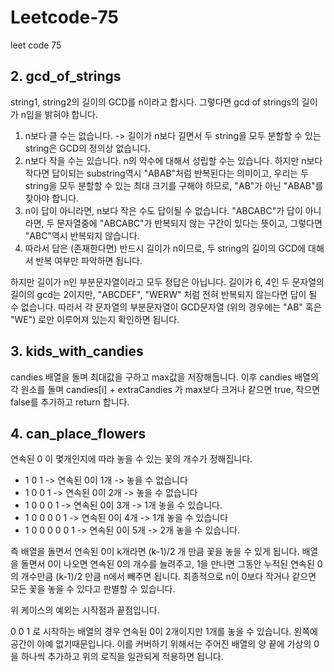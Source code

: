 # Leetcode-75
leet code 75

## 2. gcd_of_strings

string1, string2의 길이의 GCD를 n이라고 합시다.
그렇다면 gcd of strings의 길이가 n임을 밝혀야 합니다.
1. n보다 클 수는 없습니다. -> 길이가 n보다 길면서 두 string을 모두 분할할 수 있는 string은 GCD의 정의상 없습니다.
2. n보다 작을 수는 있습니다. n의 약수에 대해서 성립할 수는 있습니다. 하지만 n보다 작다면 답이되는 substring역시 "ABAB"처럼 반복된다는 의미이고, 우리는 두 string을 모두 분할할 수 있는 최대 크기를 구해야 하므로, "AB"가 아닌 "ABAB"를 찾아야 합니다.
3. n이 답이 아니라면, n보다 작은 수도 답이될 수 없습니다. "ABCABC"가 답이 아니라면, 두 문자열중에 "ABCABC"가 반복되지 않는 구간이 있다는 뜻이고, 그렇다면 "ABC"역시 반복되지 않습니다.
4. 따라서 답은 (존재한다면) 반드시 길이가 n이므로, 두 string의 길이의 GCD에 대해서 반복 여부만 파악하면 됩니다.


하지만 길이가 n인 부분문자열이라고 모두 정답은 아닙니다. 길이가 6,  4인 두 문자열의 길이의 gcd는 2이지만, "ABCDEF", "WERW" 처럼 전혀 반복되지 않는다면 답이 될 수 없습니다. 따라서 각 문자열의 부분문자열이 GCD문자열 (위의 경우에는 "AB" 혹은 "WE") 로만 이루어져 있는지 확인하면 됩니다.


## 3. kids_with_candies

candies 배열을 돌며 최대값을 구하고 max값을 저장해둡니다.
이후 candies 배열의 각 원소를 돌며
candies[i] + extraCandies 가 max보다 크거나 같으면 true, 작으면 false를 추가하고 return 합니다.

## 4. can_place_flowers

연속된 0 이 몇개인지에 따라 놓을 수 있는 꽃의 개수가 정해집니다.
* 1 0 1 -> 연속된 0이 1개 -> 놓을 수 없습니다
* 1 0 0 1 -> 연속된 0이 2개 -> 놓을 수 없습니다
* 1 0 0 0 1 -> 연속된 0이 3개 -> 1개 놓을 수 있습니다.
* 1 0 0 0 0 1 -> 연속된 0이 4개 -> 1개 놓을 수 있습니다
* 1 0 0 0 0 0 1 -> 연속된 0이 5개 -> 2개 놓을 수 있습니다.

즉 배열을 돌면서 연속된 0이 k개라면 (k-1)/2 개 만큼 꽃을 놓을 수 있게 됩니다.
배열을 돌면서 0이 나오면 연속된 0의 개수를 늘려주고, 1을 만나면 그동안 누적된 연속된 0의 개수만큼 (k-1)/2 만큼 n에서 빼주면 됩니다.
최종적으로 n이 0보다 작거나 같으면 모든 꽃을 놓을 수 있다고 판별할 수 있습니다.

위 케이스의 예외는 시작점과 끝점입니다.

0 0 1 로 시작하는 배열의 경우 연속된 0이 2개이지만 1개를 놓을 수 있습니다. 왼쪽에 공간이 아예 없기때문입니다. 이를 커버하기 위해서는
주어진 배열의 양 끝에 가상의 0을 하나씩 추가하고 위의 로직을 일관되게 적용하면 됩니다.